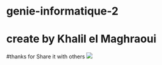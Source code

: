 # genie-informatique-2 
# create by Khalil el Maghraoui 
#thanks for Share it with others
<img src="gi2\ensah.png">

